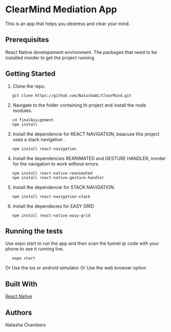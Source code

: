 # ClearMind Mediation App

This is an app that helps you destress and clear your mind.

## Prerequisites

React Native developement environment.
The packages that need to be installed inorder to get the project running

## Getting Started

1. Clone the repo.
```
   git clone https://github.com/NatashaAC/ClearMind.git
```

2. Navigate to the folder containing th project and install the node modules.
```
   cd finalAssignment
   npm install
```

3. Install the dependencie for REACT NAVIGATION, beacuse this project uses a stack navigation .
```
   npm install react-navigation
```

4. Install the dependencies REANIMATED and GESTURE HANDLER, inorder for the navigation to work without errors.
```
   npm install react-native-reanimated
   npm install react-native-gesture-handler
```

5. Install the dependencie for STACK NAVIGATION.
```
   npm install react-navigation-stack
```

6. Install the dependecies for EASY GRID
```
   npm install react-native-easy-grid
```

## Running the tests

Use expo start to run the app and then scan the tunnel qr code with your phone to see it running live.

```
   expo start
```

Or 
Use the ios or android simulator 
Or 
Use the web browser option


## Built With

[React Native](https://facebook.github.io/react-native/)

## Authors

Natasha Chambers 

